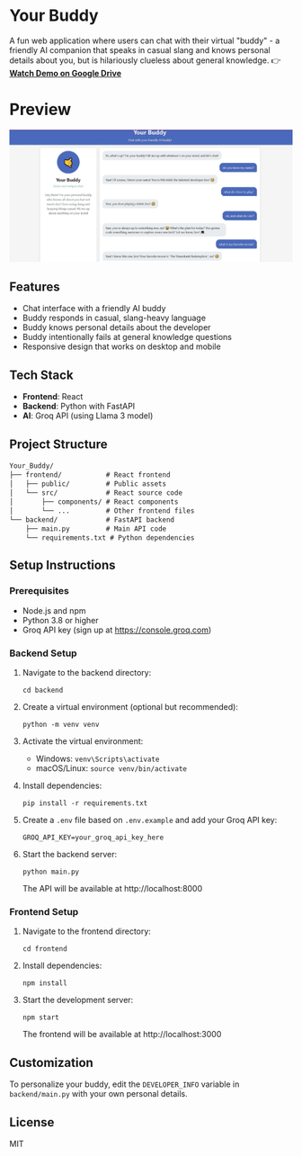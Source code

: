 # Your Buddy

A fun web application where users can chat with their virtual "buddy" - a friendly AI companion that speaks in casual slang and knows personal details about you, but is hilariously clueless about general knowledge.
👉 **[Watch Demo on Google Drive](https://drive.google.com/file/d/1TGXcREpHGUJTfmtoiuXWe-Qtkz-DDjpq/view?usp=sharing)**
# Preview
![Chat View](my_buddy_preview.JPG)
## Features

- Chat interface with a friendly AI buddy
- Buddy responds in casual, slang-heavy language
- Buddy knows personal details about the developer
- Buddy intentionally fails at general knowledge questions
- Responsive design that works on desktop and mobile

## Tech Stack

- **Frontend**: React
- **Backend**: Python with FastAPI
- **AI**: Groq API (using Llama 3 model)

## Project Structure

```
Your_Buddy/
├── frontend/           # React frontend
│   ├── public/         # Public assets
│   └── src/            # React source code
│       ├── components/ # React components
│       └── ...         # Other frontend files
└── backend/            # FastAPI backend
    ├── main.py         # Main API code
    └── requirements.txt # Python dependencies
```

## Setup Instructions

### Prerequisites

- Node.js and npm
- Python 3.8 or higher
- Groq API key (sign up at https://console.groq.com)

### Backend Setup

1. Navigate to the backend directory:
   ```
   cd backend
   ```

2. Create a virtual environment (optional but recommended):
   ```
   python -m venv venv
   ```

3. Activate the virtual environment:
   - Windows: `venv\Scripts\activate`
   - macOS/Linux: `source venv/bin/activate`

4. Install dependencies:
   ```
   pip install -r requirements.txt
   ```

5. Create a `.env` file based on `.env.example` and add your Groq API key:
   ```
   GROQ_API_KEY=your_groq_api_key_here
   ```

6. Start the backend server:
   ```
   python main.py
   ```
   The API will be available at http://localhost:8000

### Frontend Setup

1. Navigate to the frontend directory:
   ```
   cd frontend
   ```

2. Install dependencies:
   ```
   npm install
   ```

3. Start the development server:
   ```
   npm start
   ```
   The frontend will be available at http://localhost:3000

## Customization

To personalize your buddy, edit the `DEVELOPER_INFO` variable in `backend/main.py` with your own personal details.

## License

MIT
